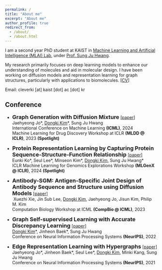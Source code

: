 ```yaml
---
permalink: /
title: "About me"
excerpt: "About me"
author_profile: true
redirect_from: 
  - /about/
  - /about.html
---
```


I am a second year PhD student at KAIST in [Machine Learning and Artificial Intelligence (MLAI) Lab](https://www.mlai-kaist.com/), under [Prof. Sung Ju Hwang](http://www.sungjuhwang.com/). 

My research primarily focuses on deep learning models to enhance our understanding of molecules and aid in molecular design. I have been working on diffusion models and representation learning for graph structures, particularly with applications to biomolecules. [[CV](https://DongkiKim95.github.io/files/CV.pdf)]

Email: cleverki [at] kaist [dot] ac [dot] kr <br>



## Conference
- <font size="4"><b>Graph Generation with Diffusion Mixture</b></font> [[paper]](https://arxiv.org/abs/2302.03596) <br>
&#x200B;Jaehyeong Jo\*, <U>Dongki Kim</U>\*, Sung Ju Hwang <br>
<span> International Conference on Machine Learning **(ICML)**, </span> 2024 <br>
<span> Machine Learning for Drug Discovery Workshop at ICLR **(MLDD @ ICLR)**, </span> 2023 **(Spotlight)**

- <font size="4"><b>Protein Representation Learning by Capturing Protein Sequence-Structure-Function Relationship</b></font> [[paper]](https://arxiv.org/abs/2405.06663) <br>
&#x200B;Eunki Ko\*, Seul Lee\*, Minseon Kim\*, <U>Dongki Kim</U>, Sung Ju Hwang\* <br> 
<span> ICLR Machine Learning for Genomics Explorations Workshop **(MLGenX @ ICLR)**</span>, 2024 **(Spotlight)**

- <font size="4"><b>Antibody-SGM: Antigen-Specific Joint Design of Antibody Sequence and Structure using Diffusion Models</b></font> [[paper]](https://icml-compbio.github.io/2023/papers/WCBICML2023_paper143.pdf) <br>
&#x200B; Xuezhi Xie, Jin Sub Lee, <U>Dongki Kim</U>, Jaehyeong Jo, Jisun Kim, Philip M. Kim <br>
<span> Computation Biology Workshop at ICML **(CompBio @ ICML)**, </span> 2023



- <font size="4"><b>Graph Self-supervised Learning with Accurate Discrepancy Learning</b></font> [[paper]](https://arxiv.org/abs/2202.02989) <br>
&#x200B;<U>Dongki Kim</U>\*, Jinheon Baek\*, Sung Ju Hwang <br>
<span> Conference on Neural Information Processing Systems **(NeurIPS)**, </span> 2022

- <font size="4"><b>Edge Representation Learning with Hypergraphs</b></font> [[paper]](https://arxiv.org/abs/2106.15845) <br>
&#x200B;Jaehyeong Jo\*, Jinheon Baek\*, Seul Lee\*, <U>Dongki Kim</U>, Minki Kang, Sung Ju Hwang <br>
<span> Conference on Neural Information Processing Systems **(NeurIPS)**, </span> 2021

<!-- (\*: equal contribution) -->


<!-- ## Education
- **Korea Advanced Institute of Science and Technology** \\
  <font size="3">Aug. 2021 - </font>
  Ph.d. in Graduate School of Artificial Intelligence

- **Korea Advanced Institute of Science and Technology** \\
  <font size="3">Mar. 2020 - Aug. 2021</font>
  M.S. in Mathematical Sciences

- **Korea Advanced Institute of Science and Technology** \\
  <font size="3">Mar. 2016 - Feb. 2020</font>
  B.S. in Mathematical Sciences -->